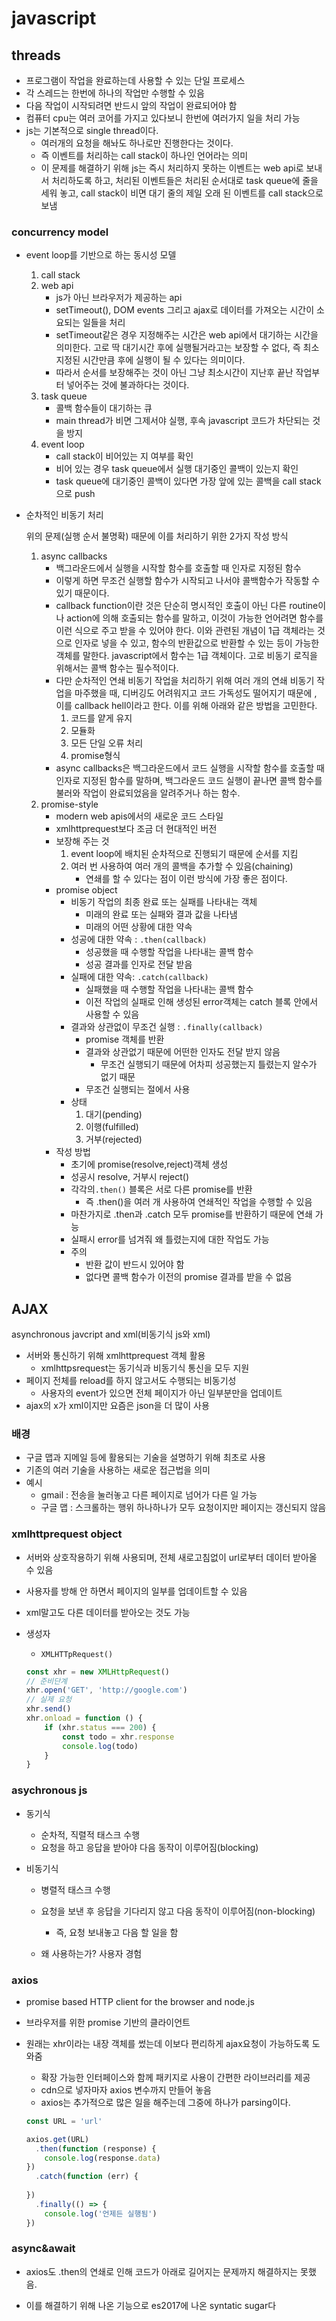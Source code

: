 # javascript

## threads

- 프로그램이 작업을 완료하는데 사용할 수 있는 단일 프로세스
- 각 스레드는 한번에 하나의 작업만 수행할 수 있음
- 다음 작업이 시작되려면 반드시 앞의 작업이 완료되어야 함
- 컴퓨터 cpu는 여러 코어를 가지고 있다보니 한번에 여러가지 일을 처리 가능
- js는 기본적으로 single thread이다. 
  - 여러개의 요청을 해놔도 하나로만 진행한다는 것이다.
  - 즉 이벤트를 처리하는 call stack이 하나인 언어라는 의미
  - 이 문제를 해결하기 위해 js는 즉시 처리하지 못하는 이벤트는 web api로 보내서 처리하도록 하고, 처리된 이벤트들은 처리된 순서대로 task queue에 줄을 세워 놓고, call stack이 비면 대기 줄의 제일 오래 된 이벤트를 call stack으로 보냄

### concurrency model

- event loop를 기반으로 하는 동시성 모델

  1. call stack
  2. web api
     - js가 아닌 브라우저가 제공하는 api
     - setTimeout(), DOM events 그리고 ajax로 데이터를 가져오는 시간이 소요되는 일들을 처리
     - setTimeout같은 경우 지정해주는 시간은 web api에서 대기하는 시간을 의미한다. 고로 딱 대기시간 후에 실행될거라고는 보장할 수 없다, 즉 최소 지정된 시간만큼 후에 실행이 될 수 있다는 의미이다. 
     - 따라서 순서를 보장해주는 것이 아닌 그냥 최소시간이 지난후 끝난 작업부터 넣어주는 것에 불과하다는 것이다.
  3. task queue
     - 콜백 함수들이 대기하는 큐
     - main thread가 비면 그제서야 실행, 후속 javascript 코드가 차단되는 것을 방지
  4. event loop
     - call stack이 비어있는 지 여부를 확인
     - 비어 있는 경우 task queue에서 실행 대기중인 콜백이 있는지 확인
     - task queue에 대기중인 콜백이 있다면 가장 앞에 있는 콜백을 call stack으로 push

- 순차적인 비동기 처리

  위의 문제(실행 순서 불명확) 때문에 이를 처리하기 위한 2가지 작성 방식

  1. async callbacks
     - 백그라운드에서 실행을 시작할 함수를 호출할 때 인자로 지정된 함수
     - 이렇게 하면 무조건 실행할 함수가 시작되고 나서야 콜백함수가 작동할 수 있기 때문이다.
     - callback function이란 것은 단순히 명시적인 호출이 아닌 다른 routine이나 action에 의해 호출되는 함수를 말하고, 이것이 가능한 언어려면 함수를 이런 식으로 주고 받을 수 있어야 한다. 이와 관련된 개념이 1급 객체라는 것으로 인자로 넣을 수 있고, 함수의 반환값으로 반환할 수 있는 등이 가능한 객체를 말한다. javascript에서 함수는 1급 객체이다. 고로 비동기 로직을 위해서는 콜백 함수는 필수적이다.
     - 다만  순차적인 연쇄 비동기 작업을 처리하기 위해 여러 개의 연쇄 비동기 작업을 마주했을 때, 디버깅도 어려워지고 코드 가독성도 떨어지기 때문에 , 이를 callback hell이라고 한다. 이를 위해 아래와 같은 방법을 고민한다.
       1. 코드를 얕게 유지
       2. 모듈화
       3. 모든 단일 오류 처리
       4. promise형식
     - async callbacks은 백그라운드에서 코드 실행을 시작할 함수를 호출할 때 인자로 지정된 함수를 말하며, 백그라운드 코드 실행이 끝나면 콜백 함수를 불러와 작업이 완료되었음을 알려주거나 하는 함수.
  2. promise-style
     - modern web apis에서의 새로운 코드 스타일
     - xmlhttprequest보다 조금 더 현대적인 버전
     - 보장해 주는 것
       1. event loop에 배치된 순차적으로 진행되기 때문에 순서를 지킴
       2. 여러 번 사용하여 여러 개의 콜백을 추가할 수 있음(chaining)
          - 연쇄를 할 수 있다는 점이 이런 방식에 가장 좋은 점이다.
     - promise object
       - 비동기 작업의 최종 완료 또는 실패를 나타내는 객체
         - 미래의 완료 또는 실패와 결과 값을 나타냄
         - 미래의 어떤 상황에 대한 약속
       - 성공에 대한 약속 : `.then(callback)`
         - 성공했을 때 수행할 작업을 나타내는 콜백 함수
         - 성공 결과를 인자로 전달 받음
       - 실패에 대한 약속: `.catch(callback)`
         - 실패했을 때 수행할 작업을 나타내는 콜백 함수
         - 이전 작업의 실패로 인해 생성된 error객체는 catch 블록 안에서 사용할 수 있음
       - 결과와 상관없이 무조건 실행 : `.finally(callback)`
         - promise 객체를 반환
         - 결과와 상관없기 때문에 어떤한 인자도 전달 받지 않음
           - 무조건 실행되기 때문에 어차피 성공했는지 틀렸는지 알수가 없기 때문
         - 무조건 실행되는 절에서 사용
       - 상태
         1. 대기(pending)
         2. 이행(fulfilled)
         3. 거부(rejected)
     - 작성 방법
       - 초기에 promise(resolve,reject)객체 생성
       - 성공시 resolve, 거부시 reject()
       - 각각의`.then()` 블록은 서로 다른 promise를 반환
         - 즉 .then()을 여러 개 사용하여 연쇄적인 작업을 수행할 수 있음
       - 마찬가지로 .then과 .catch 모두 promise를 반환하기 때문에 연쇄 가능
       - 실패시 error를 넘겨줘 왜 틀렸는지에 대한 작업도 가능
       - 주의
         - 반환 값이 반드시 있어야 함
         - 없다면 콜백 함수가 이전의 promise 결과를 받을 수 없음

## AJAX

asynchronous javcript and xml(비동기식 js와 xml)

- 서버와 통신하기 위해 xmlhttprequest 객체 활용
  - xmlhttpsrequest는 동기식과 비동기식 통신을 모두 지원
- 페이지 전체를 reload를 하지 않고서도 수행되는 비동기성
  - 사용자의 event가 있으면 전체 페이지가 아닌 일부분만을 업데이트
- ajax의 x가 xml이지만 요즘은 json을 더 많이 사용

### 배경

- 구글 맵과 지메일 등에 활용되는 기술을 설명하기 위해 최초로 사용
- 기존의 여러 기술을 사용하는 새로운 접근법을 의미
- 예시
  - gmail : 전송을 눌러놓고 다른 페이지로 넘어가 다른 일 가능
  - 구글 맵 : 스크롤하는 행위 하나하나가 모두 요청이지만 페이지는 갱신되지 않음

### xmlhttprequest object

- 서버와 상호작용하기 위해 사용되며, 전체 새로고침없이 url로부터 데이터 받아올 수 있음

- 사용자를 방해 안 하면서 페이지의 일부를 업데이트할 수 있음

- xml말고도 다른 데이터를 받아오는 것도 가능

- 생성자
  - `XMLHTTpRequest()`
  
  ```javascript
  const xhr = new XMLHttpRequest()
  // 준비단계
  xhr.open('GET', 'http://google.com')
  // 실제 요청
  xhr.send()
  xhr.onload = function () {
      if (xhr.status === 200) {
          const todo = xhr.response
          console.log(todo)
      }
  }
  ```

### asychronous js

- 동기식

  - 순차적, 직렬적 태스크 수행
  - 요청을 하고 응답을 받아야 다음 동작이 이루어짐(blocking)

- 비동기식

  - 병렬적 태스크 수행

  - 요청을 보낸 후 응답을 기다리지 않고 다음 동작이 이루어짐(non-blocking)

    - 즉, 요청 보내놓고 다음 할 일을 함

  - 왜 사용하는가? 사용자 경험


### axios

- promise based HTTP client for the browser and node.js

- 브라우저를 위한 promise 기반의 클라이언트

- 원래는 xhr이라는 내장 객체를 썼는데 이보다 편리하게 ajax요청이 가능하도록 도와줌

  - 확장 가능한 인터페이스와 함께 패키지로 사용이 간편한 라이브러리를 제공
  - cdn으로 넣자마자 axios 변수까지 만들어 놓음
  - axios는 추가적으로 많은 일을 해주는데 그중에 하나가 parsing이다.
  
  ```javascript
  const URL = 'url'
  
  axios.get(URL)
  	.then(function (response) {
      console.log(response.data)
  })
  	.catch(function (err) {
      
  })
  	.finally(() => {
      console.log('언제든 실행됨')
  })
  ```

### async&await

- axios도 .then의 연쇄로 인해 코드가 아래로 길어지는 문제까지 해결하지는 못했음.

- 이를 해결하기 위해 나온 기능으로 es2017에 나온 syntatic sugar다 

  